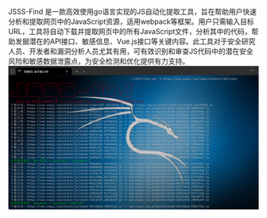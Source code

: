 JSSS-Find 是一款高效使用go语言实现的JS自动化提取工具，旨在帮助用户快速分析和提取网页中的JavaScript资源，适用webpack等框架。用户只需输入目标URL，工具将自动下载并提取网页中的所有JavaScript文件，分析其中的代码，帮助发掘潜在的API接口、敏感信息、Vue.js接口等关键内容。此工具对于安全研究人员、开发者和漏洞分析人员尤其有用，可有效识别和审查JS代码中的潜在安全风险和敏感数据泄露点，为安全检测和优化提供有力支持。
![](https://github.com/kk12-30/JSSS-Find/blob/main/image.png)
